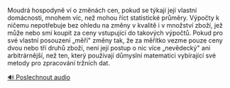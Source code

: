 
Moudrá hospodyně ví o změnách cen, pokud se týkají její vlastní domácnosti, mnohem víc, než mohou říct statistické průměry. Výpočty k ničemu nepotřebuje bez ohledu na změny v kvalitě i v množství zboží, jež může nebo smí koupit za ceny vstupující do takových výpočtů. Pokud pro své vlastní posouzení „měří" změny tak, že za měřítko vezme pouze ceny dvou nebo tří druhů zboží, není její postup o nic více „nevědecký" ani arbitrárnější, než ten, který používají důmyslní matematici vybírající své metody pro zpracování tržních dat.

[🔊 Poslechnout audio](/data/7-paragraphs/audio/chapter_44/para_005-Moudr-hospodyn-v-o-zmnch-cen-pokud-se-tkaj.mp3)
